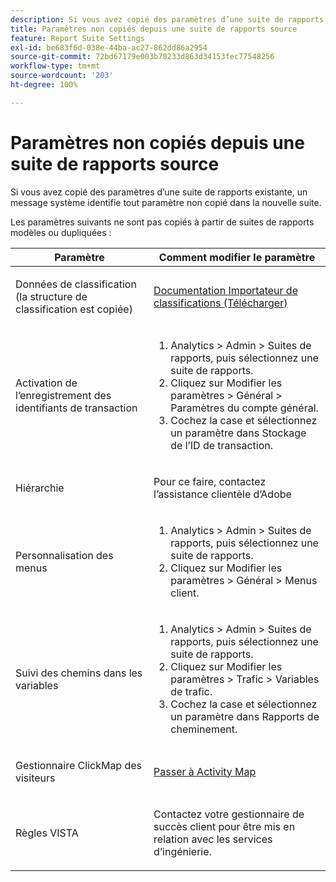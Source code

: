 ```yaml
---
description: Si vous avez copié des paramètres d’une suite de rapports existante, un message système identifie tout paramètre non copié dans la nouvelle suite.
title: Paramètres non copiés depuis une suite de rapports source
feature: Report Suite Settings
exl-id: be683f6d-038e-44ba-ac27-862dd86a2954
source-git-commit: 72bd67179e003b70233d863d34153fec77548256
workflow-type: tm+mt
source-wordcount: '203'
ht-degree: 100%

---
```


# Paramètres non copiés depuis une suite de rapports source

Si vous avez copié des paramètres d’une suite de rapports existante, un message système identifie tout paramètre non copié dans la nouvelle suite.

Les paramètres suivants ne sont pas copiés à partir de suites de rapports modèles ou dupliquées :

<table id="table_9774249E3D804E7D97F12B88E26F9066"> 
 <thead> 
  <tr> 
   <th colname="col1" class="entry"> Paramètre </th> 
   <th colname="col2" class="entry"> Comment modifier le paramètre </th> 
  </tr>
 </thead>
 <tbody> 
  <tr> 
   <td colname="col1"> <p>Données de classification (la structure de classification est copiée) </p> </td> 
   <td colname="col2"> <p><a href="https://experienceleague.adobe.com/docs/analytics/components/classifications/classifications-importer/c-working-with-saint.html?lang=fr"> Documentation Importateur de classifications (Télécharger)</a> </p> </td> 
  </tr> 
  <tr> 
   <td colname="col1"> <p>Activation de l’enregistrement des identifiants de transaction </p> </td> 
   <td colname="col2"> 
    <ol id="ol_4F3028A440C94447890498CF2E64C15B"> 
     <li id="li_243C7F7DF3074F7FB9893BEFDA8B0732"> <span class="uicontrol"> Analytics</span> &gt; <span class="uicontrol"> Admin</span> &gt; <span class="uicontrol"> Suites de rapports</span>, puis sélectionnez une suite de rapports. </li> 
     <li id="li_357D06A1F528473CBA07D4C840BE95D9">Cliquez sur <span class="uicontrol"> Modifier les paramètres</span> &gt; <span class="uicontrol"> Général</span> &gt; <span class="uicontrol"> Paramètres du compte général</span>. </li> 
     <li id="li_9E0B7A9542864399AFDD5D422F7D6C22">Cochez la case et sélectionnez un paramètre dans <span class="uicontrol"> Stockage de l’ID de transaction</span>. </li> 
    </ol> </td> 
  </tr> 
  <tr> 
   <td colname="col1"> <p>Hiérarchie </p> </td> 
   <td colname="col2"> <p>Pour ce faire, contactez l’assistance clientèle d’Adobe </p> </td> 
  </tr> 
  <tr> 
   <td colname="col1"> <p>Personnalisation des menus </p> </td> 
   <td colname="col2"> 
    <ol id="ol_A3277C5843704DEA902DF030099E9227"> 
     <li id="li_8B3A5974466C4D9D9A3D3D0C6A30F414"><span class="uicontrol"> Analytics</span> &gt; <span class="uicontrol"> Admin</span> &gt; <span class="uicontrol"> Suites de rapports</span>, puis sélectionnez une suite de rapports. </li> 
     <li id="li_1B44AFD4026346698F3CB75E2CBF1959">Cliquez sur <span class="uicontrol"> Modifier les paramètres</span> &gt; <span class="uicontrol"> Général</span> &gt; <span class="uicontrol"> Menus client</span>. </li> 
    </ol> </td> 
  </tr> 
  <tr> 
   <td colname="col1"> <p>Suivi des chemins dans les variables </p> </td> 
   <td colname="col2"> 
    <ol id="ol_903A5FEF5B9847929BBB514A481F6E22"> 
     <li id="li_E352211ABD3245EC8C06313221BA4B36"><span class="uicontrol"> Analytics</span> &gt; <span class="uicontrol"> Admin</span> &gt; <span class="uicontrol"> Suites de rapports</span>, puis sélectionnez une suite de rapports. </li> 
     <li id="li_B19C4112D57D4D329A0774EBB345473B">Cliquez sur <span class="uicontrol"> Modifier les paramètres</span> &gt; <span class="uicontrol"> Trafic</span> &gt; <span class="uicontrol"> Variables de trafic</span>. </li> 
     <li id="li_B1CED2EC85FE4A8EB7D95076040B35E1">Cochez la case et sélectionnez un paramètre dans <span class="uicontrol"> Rapports de cheminement</span>. </li> 
    </ol> </td> 
  </tr> 
  <tr> 
   <td colname="col1"> <p>Gestionnaire ClickMap des visiteurs </p> </td> 
   <td colname="col2"> <p><a href="https://experienceleague.adobe.com/docs/analytics/analyze/activity-map/getting-started/get-started-admins/activitymap-enable.html?lang=fr"> Passer à Activity Map</a> </p> </td> 
  </tr> 
  <tr> 
   <td colname="col1"> <p>Règles VISTA </p> </td> 
   <td colname="col2"> <p>Contactez votre gestionnaire de succès client pour être mis en relation avec les services d’ingénierie. </p> </td> 
  </tr> 
 </tbody> 
</table>
